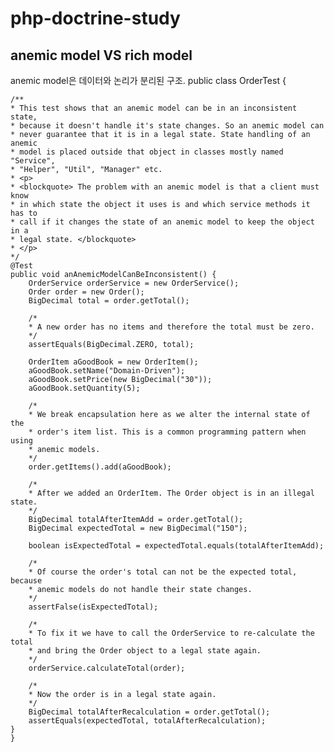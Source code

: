 # php-doctrine-study

## anemic model VS rich model
anemic model은 데이터와 논리가 분리된 구조.
    public class OrderTest {

    /**
    * This test shows that an anemic model can be in an inconsistent state,
    * because it doesn't handle it's state changes. So an anemic model can
    * never guarantee that it is in a legal state. State handling of an anemic
    * model is placed outside that object in classes mostly named "Service",
    * "Helper", "Util", "Manager" etc.
    * <p>
    * <blockquote> The problem with an anemic model is that a client must know
    * in which state the object it uses is and which service methods it has to
    * call if it changes the state of an anemic model to keep the object in a
    * legal state. </blockquote>
    * </p>
    */
    @Test
    public void anAnemicModelCanBeInconsistent() {
        OrderService orderService = new OrderService();
        Order order = new Order();
        BigDecimal total = order.getTotal();

        /*
        * A new order has no items and therefore the total must be zero.
        */
        assertEquals(BigDecimal.ZERO, total);

        OrderItem aGoodBook = new OrderItem();
        aGoodBook.setName("Domain-Driven");
        aGoodBook.setPrice(new BigDecimal("30"));
        aGoodBook.setQuantity(5);

        /*
        * We break encapsulation here as we alter the internal state of the
        * order's item list. This is a common programming pattern when using
        * anemic models.
        */
        order.getItems().add(aGoodBook);

        /*
        * After we added an OrderItem. The Order object is in an illegal state.
        */
        BigDecimal totalAfterItemAdd = order.getTotal();
        BigDecimal expectedTotal = new BigDecimal("150");

        boolean isExpectedTotal = expectedTotal.equals(totalAfterItemAdd);

        /*
        * Of course the order's total can not be the expected total, because
        * anemic models do not handle their state changes.
        */
        assertFalse(isExpectedTotal);

        /*
        * To fix it we have to call the OrderService to re-calculate the total
        * and bring the Order object to a legal state again.
        */
        orderService.calculateTotal(order);

        /*
        * Now the order is in a legal state again.
        */
        BigDecimal totalAfterRecalculation = order.getTotal();
        assertEquals(expectedTotal, totalAfterRecalculation);
    }
    }